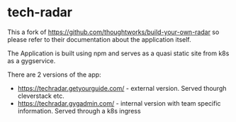 # tech-radar

This a fork of https://github.com/thoughtworks/build-your-own-radar so please
refer to their documentation about the application itself.


The Application is built using npm and serves as a quasi static site from k8s as a gygservice. 

There are 2 versions of the app:
* https://techradar.getyourguide.com/ - external version. Served thourgh cleverstack etc.
* https://techradar.gygadmin.com/ - internal version with team specific information. Served through a k8s ingress


